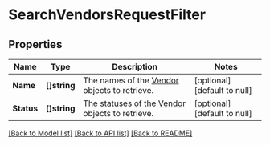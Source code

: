 # SearchVendorsRequestFilter

## Properties
Name | Type | Description | Notes
------------ | ------------- | ------------- | -------------
**Name** | **[]string** | The names of the [Vendor](https://developer.squareup.com/reference/square_2024-07-17/objects/Vendor) objects to retrieve. | [optional] [default to null]
**Status** | **[]string** | The statuses of the [Vendor](https://developer.squareup.com/reference/square_2024-07-17/objects/Vendor) objects to retrieve. | [optional] [default to null]

[[Back to Model list]](../README.md#documentation-for-models) [[Back to API list]](../README.md#documentation-for-api-endpoints) [[Back to README]](../README.md)

